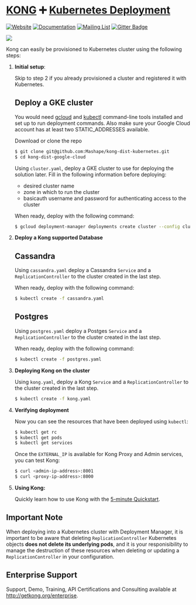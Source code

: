 # [KONG][website-url] :heavy_plus_sign: [Kubernetes Deployment](http://kubernetes.io/)

[![Website][website-badge]][website-url]
[![Documentation][documentation-badge]][documentation-url]
[![Mailing List][mailing-list-badge]][mailing-list-url]
[![Gitter Badge][gitter-badge]][gitter-url]

[![][kong-logo]][website-url]

Kong can easily be provisioned to Kubernetes cluster using the following steps:

1. **Initial setup**:
    
    Skip to step 2 if you already provisioned a cluster and registered it with Kubernetes.
    
    ## Deploy a GKE cluster
    
    You would need [gcloud](https://cloud.google.com/sdk/) and [kubectl](https://cloud.google.com/container-engine/docs/quickstart#install_the_gcloud_command-line_interface) command-line tools installed and set up to run deployment commands. Also make sure your Google Cloud account has at least two STATIC_ADDRESSES available. 

    Download or clone the repo

    ```bash
    $ git clone git@github.com:Mashape/kong-dist-kubernetes.git
    $ cd kong-dist-google-cloud
    ```

    Using `cluster.yaml`, deploy a GKE cluster to use for deploying the solution later. Fill in the following information before deploying:
    
    * desired cluster name
    * zone in which to run the cluster
    * basicauth username and password for authenticating access to the cluster

    When ready, deploy with the following command:

    ```bash
    $ gcloud deployment-manager deployments create cluster --config cluster.yaml
    ```

2. **Deploy a Kong supported Database**

    
    ## Cassandra

    Using `cassandra.yaml` deploy a Cassandra `Service` and a `ReplicationController` to the cluster created in the last step.	

    When ready, deploy with the following command:

    ```bash
    $ kubectl create -f cassandra.yaml
    ```
    
   ## Postgres
   
    Using `postgres.yaml` deploy a Postges `Service` and a `ReplicationController` to the cluster created in the last step.

    When ready, deploy with the following command:

    ```bash
    $ kubectl create -f postgres.yaml
    ```
   

3. **Deploying Kong on the cluster**

    Using `kong.yaml`, deploy a  Kong `Service` and a `ReplicationController` to the cluster created in the last step. 

    ```bash
    $ kubectl create -f kong.yaml
    ```

3. **Verifying deployment**

    Now you can see the resources that have been deployed using `kubectl`:


    ```bash
    $ kubectl get rc
    $ kubectl get pods
    $ kubectl get services
    ```
    Once the `EXTERNAL_IP` is available for Kong Proxy and Admin services, you can test Kong:

    ```bash
    $ curl <admin-ip-address>:8001
    $ curl <proxy-ip-address>:8000
    ```

3. **Using Kong:**

    Quickly learn how to use Kong with the [5-minute Quickstart](/docs/latest/getting-started/quickstart).

    


## Important Note

When deploying into a Kubernetes cluster with Deployment Manager, it is
important to be aware that deleting `ReplicationController` Kubernetes objects
**does not delete its underlying pods**, and it is your responisibility to
manage the destruction of these resources when deleting or updating a
`ReplicationController` in your configuration.


## Enterprise Support

Support, Demo, Training, API Certifications and Consulting available at http://getkong.org/enterprise.

[kong-logo]: http://i.imgur.com/4jyQQAZ.png
[website-url]: https://getkong.org/
[website-badge]: https://img.shields.io/badge/GETKong.org-Learn%20More-43bf58.svg
[documentation-url]: https://getkong.org/docs/
[documentation-badge]: https://img.shields.io/badge/Documentation-Read%20Online-green.svg
[gitter-url]: https://gitter.im/Mashape/kong
[gitter-badge]: https://img.shields.io/badge/Gitter-Join%20Chat-blue.svg
[mailing-list-badge]: https://img.shields.io/badge/Email-Join%20Mailing%20List-blue.svg
[mailing-list-url]: https://groups.google.com/forum/#!forum/konglayer

